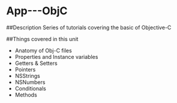 # App---ObjC

##Description
Series of tutorials covering the basic of Objective-C

##Things covered in this unit
- Anatomy of Obj-C files
- Properties and Instance variables 
- Getters & Setters
- Pointers
- NSStrings
- NSNumbers
- Conditionals 
- Methods

